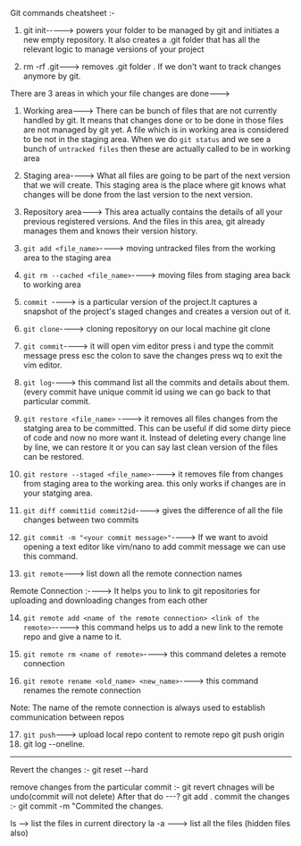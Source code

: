 
Git commands cheatsheet  :-

1. git init-----> powers your folder to be managed by git and initiates a new empty repository. 
               It also creates a .git folder that has all the relevant logic to manage versions of your project

2. rm -rf .git---> removes .git folder . If we don't want to track changes anymore by git.

There are 3 areas in which your file changes are done--->

1) Working area---> There can be bunch of files that are not currently handled by git.
                    It means that changes done or to be done in those files are not managed by git yet.
                    A file which is in working area is considered to be not in the staging area.
                    When we do `git status` and we see a bunch of `untracked files` then these are actually 
                    called to be in working area

2) Staging area----> What all files are going to be part of the next version that we will create.
                     This staging area is the place where git knows what changes will be done from the last version
                      to the next version.

3) Repository area---> This area actually contains the details of all your previous registered versions.
                       And the files in this area, git already manages them and knows their version history.



 3. `git add <file_name>`----> moving untracked files from the working area to the staging area

 4. `git rm --cached <file_name>`----> moving files from staging area back to working area

 5. `commit `----> is a particular version of the project.It captures a snapshot of the project's staged changes and creates a version out of it.

6. `git clone`----> cloning repositoryy on our local machine
               git clone <some link>

7. `git commit`----> it will open vim editor
                  press i and type the commit message 
                  press esc the colon to save the changes 
                  press wq to exit the vim editor.

8. `git log`----> this command list all the commits and details about them.(every commit have unique commit id using we can go back to that
               particular commit.

9. `git restore <file_name>` ----> it removes all files changes from the statging area to be committed.
                                This can be useful if did some dirty piece of code and now no more want it.
                                Instead of deleting every change line by line, we can restore it or you can say last clean version of 
                                the files can be restored.

10. `git restore --staged <file_name>`----> it removes file from changes from staging area to the working area.
                                      this only works if changes are in your statging area.

11. `git diff commit1id commit2id`----> gives the difference of all the file changes between two commits

12. `git commit -m "<your commit message>"`----> If we want to avoid opening a text editor like vim/nano to add commit message we can use this command.

13. `git remote`---> list down all the remote connection names

Remote Connection :----> It helps you to link to git repositories for uploading and downloading changes from each other

14. `git remote add <name of the remote connection> <link of the remote>`-----> this command helps us to add a new link to the remote repo and give a name to it.

15. `git remote rm <name of remote>`----> this command deletes a remote connection

16. `git remote rename <old_name> <new_name>`----> this command renames the remote connection

Note: The name of the remote connection is always used to establish communication between repos

17. `git push`---> upload local repo content to remote repo
            git push origin
18. git log --oneline.
------------------------------------------------------------------------------------------------
Revert the changes :-
git reset --hard <hascode of previous commit>

remove changes from the particular commit :- 
git revert <hashcode of particular commit> chnages will be undo(commit will not delete)
After that do ---? git add .
commit the changes :- git commit -m "Commited the changes.



            

ls --> list the files in current directory
la -a ---> list all the files (hidden files also)



            

